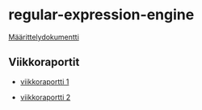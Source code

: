 # regular-expression-engine

[Määrittelydokumentti](https://github.com/strajama/regular-expression-engine/blob/master/documentation/maarittelydokumentti.md)

## Viikkoraportit
* [viikkoraportti 1](https://github.com/strajama/regular-expression-engine/blob/master/documentation/viikkoraportit/viikkoraportti1.md)

* [viikkoraportti 2](https://github.com/strajama/regular-expression-engine/blob/master/documentation/viikkoraportit/viikkoraportti2.md)
